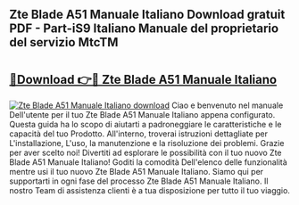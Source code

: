 ## Zte Blade A51 Manuale Italiano Download gratuit PDF - Part-iS9 Italiano Manuale del proprietario del servizio MtcTM

# <h2><a href="http://dfgn1b.blite.top/?on=Zte+Blade+A51+Manuale+Italiano">🔗Download 👉🔴 Zte Blade A51 Manuale Italiano</a></h2>

[![Zte Blade A51 Manuale Italiano download](https://i.imgur.com/lujVjoI.png)](http://dfgn1b.blite.top/?on=Zte+Blade+A51+Manuale+Italiano)
Ciao e benvenuto nel manuale Dell'utente per il tuo Zte Blade A51 Manuale Italiano appena configurato. Questa guida ha lo scopo di aiutarti a padroneggiare le caratteristiche e le capacità del tuo Prodotto. All'interno, troverai istruzioni dettagliate per L'installazione, L'uso, la manutenzione e la risoluzione dei problemi. Grazie per aver scelto noi! Divertiti ad esplorare le possibilità con il tuo nuovo Zte Blade A51 Manuale Italiano! Goditi la comodità Dell'elenco delle funzionalità mentre usi il tuo nuovo Zte Blade A51 Manuale Italiano. Siamo qui per supportarti in ogni fase del processo Zte Blade A51 Manuale Italiano. Il nostro Team di assistenza clienti è a tua disposizione per tutto il tuo viaggio.
